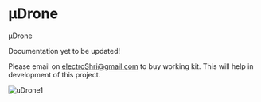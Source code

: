 # μDrone
μDrone

Documentation yet to be updated!

Please email on electroShri@gmail.com to buy working kit. This will help in development of this project.

![uDrone1](https://user-images.githubusercontent.com/28555587/84584754-cd52cc80-ae25-11ea-8ed0-e99fefa9e329.png)
